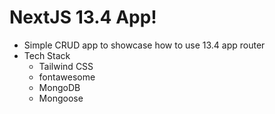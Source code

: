 # NextJS 13.4 App!
- Simple CRUD app to showcase how to use 13.4 app router
- Tech Stack
  - Tailwind CSS
  - fontawesome
  - MongoDB
  - Mongoose 

